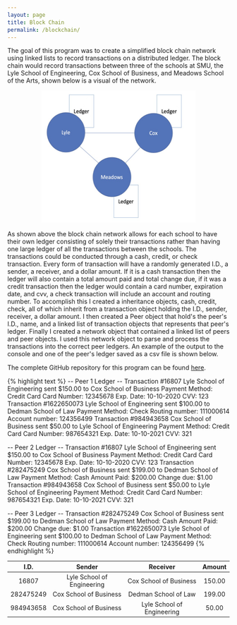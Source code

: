 ```yaml
---
layout: page
title: Block Chain
permalink: /blockchain/
---
```


The goal of this program was to create a simplified block chain network using linked lists to record transactions on a distributed ledger. The block chain would record transactions between three of the schools at SMU, the Lyle School of Engineering, Cox School of Business, and Meadows School of the Arts, shown below is a visual of the network. 

<div style="text-align: center"><img src="/images/blockchain.jpg" width="350" height="300" /></div>

As shown above the block chain network allows for each school to have their own ledger consisting of solely their transactions rather than having one large ledger of all the transactions between the schools. The transactions could be conducted through a cash, credit, or check transaction. Every form of transaction will have a randomly generated I.D., a sender, a receiver, and a dollar amount. If it is a cash transaction then the ledger will also contain a total amount paid and total change due, if it was a credit transaction then the ledger would contain a card number, expiration date, and cvv, a check transaction will include an account and routing number. To accomplish this I created a inheritance objects, cash, credit, check, all of which inherit from a transaction object holding the I.D., sender, receiver, a dollar amount. I then created a Peer object that hold's the peer's I.D., name, and a linked list of transaction objects that represents that peer's ledger. Finally I created a network object that contained a linked list of peers and peer objects. I used this network object to parse and process the transactions into the correct peer ledgers. An example of the output to the console and one of the peer's ledger saved as a csv file is shown below. 

The complete GitHub repository for this program can be found [here][block-chain-link].

{% highlight text %}
-- Peer 1 Ledger --
Transaction #16807 Lyle School of Engineering sent $150.00 to Cox School of Business
	Payment Method: Credit Card
	Card Number: 12345678
	Exp. Date: 10-10-2020
	CVV: 123
Transaction #1622650073 Lyle School of Engineering sent $100.00 to Dedman School of Law
	Payment Method: Check
	Routing number: 111000614
	Account number: 124356499
Transaction #984943658 Cox School of Business sent $50.00 to Lyle School of Engineering
	Payment Method: Credit Card
	Card Number: 987654321
	Exp. Date: 10-10-2021
	CVV: 321

-- Peer 2 Ledger --
Transaction #16807 Lyle School of Engineering sent $150.00 to Cox School of Business
	Payment Method: Credit Card
	Card Number: 12345678
	Exp. Date: 10-10-2020
	CVV: 123
Transaction #282475249 Cox School of Business sent $199.00 to Dedman School of Law
	Payment Method: Cash
	Amount Paid: $200.00
	Change due: $1.00
Transaction #984943658 Cox School of Business sent $50.00 to Lyle School of Engineering
	Payment Method: Credit Card
	Card Number: 987654321
	Exp. Date: 10-10-2021
	CVV: 321

-- Peer 3 Ledger --
Transaction #282475249 Cox School of Business sent $199.00 to Dedman School of Law
	Payment Method: Cash
	Amount Paid: $200.00
	Change due: $1.00
Transaction #1622650073 Lyle School of Engineering sent $100.00 to Dedman School of Law
	Payment Method: Check
	Routing number: 111000614
	Account number: 124356499
{% endhighlight %}

I.D.|Sender|Receiver|Amount
:--:|:----:|:------:|:-----:
16807|Lyle School of Engineering|Cox School of Business|150.00
282475249|Cox School of Business|Dedman School of Law|199.00
984943658|Cox School of Business|Lyle School of Engineering|50.00

[block-chain-link]: https://github.com/sltimmins/Block-Chain